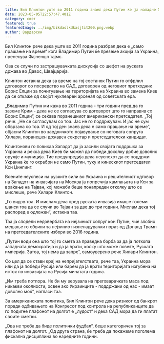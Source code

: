 ```yaml
---
title: Бил Клинтон уште во 2011 година знаел дека Путин ќе ја нападне Украина
date: 2023-05-05T22:57:47.401Z
category: свет
featured: true
featuredImage: ../img/bikdaslkdkasjtit200.png.webp
author: Вардарски
---
```


Бил Клинтон рече дека уште во 2011 година разбрал дека е „само прашање на време“ кога Владимир Путин ќе преземе акција за Украина, пренесува Фајненшл тајмс.

Ова се случи по застрашувачката дискусија со шефот на руската држава во Давос, Швајцарија.

Клинтон истакна дека за време на тој состанок Путин го отфрлил договорот со посредство на САД, договорен од неговиот претходник Борис Елцин за почитување на територијата на Украина во замена Киев да се откаже од својот нуклеарен арсенал од советската ера.

„Владимир Путин ми кажа во 2011 година - три години пред да го заземе Крим - дека не се согласува со договорот што го направив со Борис Елцин“, се сеќава поранешниот американски претседател. „Тој рече: „Не се согласувам со тоа. Јас не го поддржувам. И јас не сум обврзана со тоа. И од тој ден знаев дека е само прашање на време“, објасни Клинтон во заедничкото појавување со неговата сопруга Хилари, поранешен државен секретар и претседателски кандидат.

Клинтонови го повикаа Западот да ја засили својата поддршка за Украина и рекоа дека Киев би можел да победи доколку добие доволно оружје и муниција. Тие предупредија дека неуспехот да се поддржи Украина ќе го охрабри не само Путин, туку и кинескиот претседател Кси Џинпинг.

Воените неуспеси на руските сили во Украина и решителниот одговор на Западот на инвазијата на Москва ја попречија кампањата на Кси за враќање на Тајван, кој можеби беше понапреден отколку што се мислеше, рече Хилари Клинтон.

„Го видов тоа. И мислам дека пред руската инвазија имаше големи шанси тоа да се случи во Тајван за две до три години. Мислам дека тој распоред е одложен“, истакна таа.

Таа ја сподели недовербата на нејзиниот сопруг кон Путин, чие злобно мешање го обвини за нејзиниот изненадувачки пораз од Доналд Трамп на претседателските избори во 2016 година.

„Путин води она што тој го смета за праведна борба за да ја поткопа западната демократија и да ја врати, колку што може повеќе, Руската империја. Затоа, тој нема да запре“, самоуверено рече Хилари Клинтон.

Со цел да се стави крај на непријателствата, рече таа, Украина мора или да ја победи Русија или барем да ја врати територијата изгубена на исток по инвазијата на Русија минатата година.

„Им треба потпора. Не би му верувала на преговарачката маса под никакви околности, освен ако Украинците - поддржани од нас - имаат доволно моќ“, нагласи таа.

За американската политика, Бил Клинтон рече дека ризикот од банкрот поради одбивањето на Конгресот под контрола на републиканците да го подигне плафонот на долгот е „лудост“ и дека САД мора да ги платат своите сметки.

„Ова не треба да биде политички фудбал“, беше категоричен тој за плафонот на долгот. „Од друга страна, ќе треба да покажеме поголема фискална дисциплина во наредните години.
